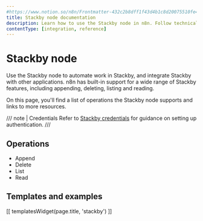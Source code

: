 ```yaml
---
#https://www.notion.so/n8n/Frontmatter-432c2b8dff1f43d4b1c8d20075510fe4
title: Stackby node documentation
description: Learn how to use the Stackby node in n8n. Follow technical documentation to integrate Stackby node into your workflows.
contentType: [integration, reference]
---
```


# Stackby node

Use the Stackby node to automate work in Stackby, and integrate Stackby with other applications. n8n has built-in support for a wide range of Stackby features, including appending, deleting, listing and reading. 

On this page, you'll find a list of operations the Stackby node supports and links to more resources.

/// note | Credentials
Refer to [Stackby credentials](/integrations/builtin/credentials/stackby/) for guidance on setting up authentication. 
///

## Operations

- Append
- Delete
- List
- Read

## Templates and examples

<!-- see https://www.notion.so/n8n/Pull-in-templates-for-the-integrations-pages-37c716837b804d30a33b47475f6e3780 -->
[[ templatesWidget(page.title, 'stackby') ]]
